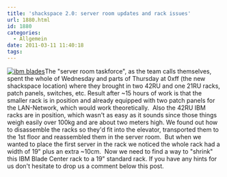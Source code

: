 ```yaml
---
title: 'shackspace 2.0: server room updates and rack issues'
url: 1880.html
id: 1880
categories:
  - Allgemein
date: 2011-03-11 11:40:18
tags:
---
```


[![](https://blog.shackspace.de/wp-content/uploads/2011/03/srv1-300x225.jpg "ibm blades")](https://blog.shackspace.de/wp-content/uploads/2011/03/srv1.jpg)The "server room taskforce", as the team calls themselves, spent the whole of Wednesday and parts of Thursday at 0xff (the new shackspace location) where they brought in two 42RU and one 21RU racks, patch panels, switches, etc.
Result after ~15 hours of work is that the smaller rack is in position and already equipped with two patch panels for the LAN-Network, which would work theoretically.  Also the 42RU IBM racks are in position, which wasn't as easy as it sounds since those things weigh easily over 100kg and are about two meters high.
We found out how to disassemble the racks so they'd fit into the elevator, transported them to the 1st floor and reassembled them in the server room.  But when we wanted to place the first server in the rack we noticed the whole rack had a width of 19" plus an extra ~10cm.  Now we need to find a way to "shrink" this IBM Blade Center rack to a 19" standard rack. If you have any hints for us don't hesitate to drop us a comment below this post.